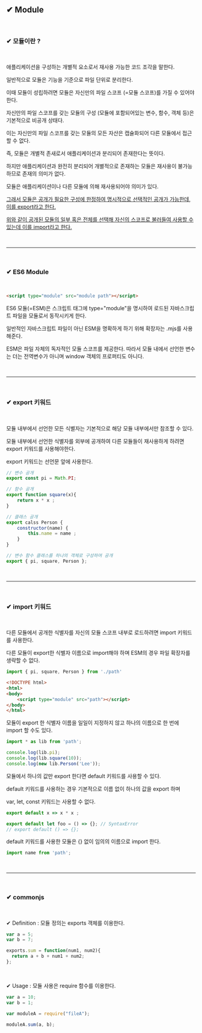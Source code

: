 ## ✔ Module

<br>

### ✔ 모듈이란 ?

<br>

애플리케이션을 구성하는 개별적 요소로서 재사용 가능한 코드 조각을 말한다.

일반적으로 모듈은 기능을 기준으로 파일 단위로 분리한다.

이때 모듈이 성립하려면 모듈은 자신만의 파일 스코프 (=모듈 스코프)를 가질 수 있어야 한다.

자신만의 파일 스코프를 갖는 모듈의 구성 (모듈에 포함되어있는 변수, 함수, 객체 등)은 기본적으로 비공개 상태다.

이는 자신만의 파일 스코프를 갖는 모듈의 모든 자산은 캡슐화되어 다른 모듈에서 접근할 수 없다.

즉, 모듈은 개별적 존새로서 애플리케이션과 분리되어 존재한다는 뜻이다.

하지만 애플리케이션과 완전히 분리되어 개별적으로 존재하는 모듈은 재사용이 불가능하므로 존재의 의미가 없다.

모듈은 애플리케이션이나 다른 모듈에 의해 재사용되어야 의미가 있다. 

<u>그래서 모듈은 공개가 필요한 구성에 한정하여 명시적으로 선택적인 공개가 가능한데,
이를 export라고 한다.


위와 같이 공개된 모듈의 일부 혹은 전체를 선택해 자신의 스코프로 불러들여 사용할 수 있는데 이를 import라고 한다.</u>

<Br>

___

<Br>

### ✔ ES6 Module

<br>

```html
<script type="module" src="module path"></script>
```

ES6 모듈(=ESM)은 스크립트 태그에 type="module"을 명시하여 로드된 자바스크립트 파일을 모듈로서 동작시키게 한다.

일반적인 자바스크립트 파일이 아닌 ESM을 명확하게 하기 위해 확장자는 .mjs를 사용해준다.

ESM은 파일 자체의 독자적인 모듈 스코프를 제공한다. 따라서 모듈 내에서 선언한 변수는 더는 전역변수가 아니며 window 객체의 프로퍼티도 아니다.

<Br>

***

<Br>

### ✔ export 키워드

<br>

모듈 내부에서 선언한 모든 식별자는 기본적으로 해당 모듈 내부에서만 참조할 수 있다. 

모듈 내부에서 선언한 식별자를 외부에 공개하여 다른 모듈들이 재사용하게 하려면 export 키워드를 사용해야한다.

export 키워드는 선언문 앞에 사용한다. 

```js
// 변수 공개
export const pi = Math.PI;

// 함수 공개
export function square(x){
    return x * x ;
}

// 클래스 공개
export calss Person {
    constructor(name) {
        this.name = name ;
    }
}

// 변수 함수 클래스를 하나의 객체로 구성하여 공개
export { pi, square, Person };
```

<Br>

***

<Br>

### ✔ import 키워드

<br>

다른 모듈에서 공개한 식별자를 자신의 모듈 스코프 내부로 로드하려면 import 키워드를 사용한다.

다른 모듈이 export한 식별자 이름으로 import해야 하며 ESM의 경우 파일 확장자를 생략할 수 없다.

```js
import { pi, square, Person } from './path'
```

```html
<!DOCTYPE html>
<html>
<body>
    <script type="module" src="path"></script>
</body>
</html>
```

모듈이 export 한 식별자 이름을 일일이 지정하지 않고 하나의 이름으로 한 번에 import 할 수도 있다.

```js
import * as lib from 'path';

console.log(lib.pi);
console.log(lib.square(10));
console.log(new lib.Person('Lee'));
```

모듈에서 하나의 값만 export 한다면 default 키워드를 사용할 수 있다.

default 키워드를 사용하는 경우 기본적으로 이름 없이 하나의 값을 export 하며

var, let, const 키워드는 사용할 수 없다.

```js
export default x => x * x ;

export default let foo = () => {}; // SyntaxError
// export default () => {}; 
```

default 키워드를 사용한 모듈은 {} 없이 임의의 이름으로 import 한다.

```js
import name from 'path';
```


<Br>

***

<Br>

### ✔ commonjs

<br>

✔ Definition  :  모듈 정의는 exports 객체를 이용한다.

```js
var a = 5;
var b = 7;

exports.sum = function(num1, num2){
  return a + b + num1 + num2;
};
```

<br>

✔ Usage  :  모듈 사용은 require 함수를 이용한다.

```js
var a = 10;
var b = 1;

var moduleA = require("fileA");

moduleA.sum(a, b); 
```